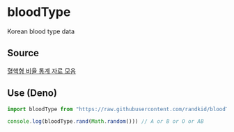 # bloodType
Korean blood type data
## Source
[혈핵형 비율 통계 자료 모음](https://gist.github.com/gnlow/849db4af125b6603f4a9684b5e22a017)
## Use (Deno)
```ts
import bloodType from "https://raw.githubusercontent.com/randkid/bloodType/master/mod.ts"

console.log(bloodType.rand(Math.random())) // A or B or O or AB
```

